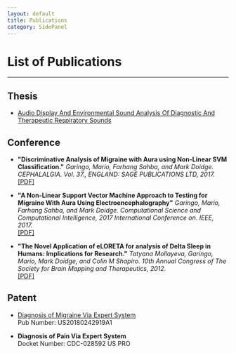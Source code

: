 ```yaml
---
layout: default
title: Publications
category: SidePanel
---
```

# List of Publications
<hr>

## Thesis
- [Audio Display And Environmental Sound Analysis Of Diagnostic And Therapeutic Respiratory Sounds](https://digital.library.ryerson.ca/islandora/object/RULA:3331)

## Conference 
- **"Discriminative Analysis of Migraine with Aura using Non-Linear SVM Classification."** _Garingo, Mario, Farhang Sahba, and Mark Doidge. CEPHALALGIA. Vol. 37., ENGLAND: SAGE PUBLICATIONS LTD, 2017._
<br>[[PDF]](https://headachesciences.com/documents/Poster.pdf)

- **"A Non-Linear Support Vector Machine Approach to Testing for Migraine With Aura Using Electroencephalography"** _Garingo, Mario, Farhang Sahba, and Mark Doidge. Computational Science and Computational Intelligence, 2017 International Conference on. IEEE, 2017._
<br>[[PDF]](https://ieeexplore.ieee.org/document/8561063)

- **"The Novel Application of eLORETA for analysis of Delta Sleep in Humans: Implications for Research."** _Tatyana Mollayeva, Garingo, Mario, Mark Doidge, and Colin M Shapiro. 10th Annual Congress of The Society for Brain Mapping and Therapeutics, 2012._
<br>[[PDF]](https://www.researchgate.net/publication/236878401_The_Novel_Application_of_eLORETA_for_analysis_of_Delta_Sleep_in_Humans_Implications_for_Research)

## Patent
- [Diagnosis of Migraine Via Expert System](https://patents.google.com/patent/US20180242919A1/en) <br>
	Pub Number: US20180242919A1

- **Diagnosis of Pain Via Expert System** <br>
Docket Number: CDC-028592 US PRO



